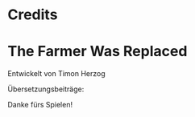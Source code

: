 # Credits

# The Farmer Was Replaced

Entwickelt von Timon Herzog

Übersetzungsbeiträge:

Danke fürs Spielen!
